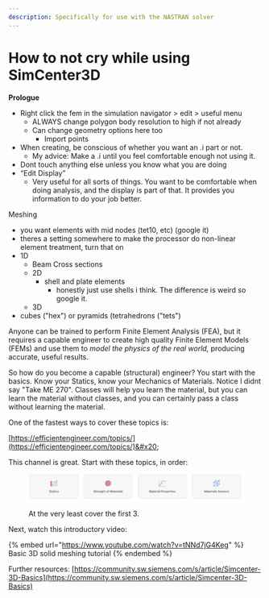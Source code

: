 ```yaml
---
description: Specifically for use with the NASTRAN solver
---
```


# How to not cry while using SimCenter3D

**Prologue**

* Right click the fem in the simulation navigator > edit > useful menu
  * ALWAYS change polygon body resolution to high if not already
  * Can change geometry options here too&#x20;
    * Import points
* When creating, be conscious of whether you want an .i part or not.&#x20;
  * My advice: Make a .i until you feel comfortable enough not using it.
* Dont touch anything else unless you know what you are doing
* “Edit Display”
  * Very useful for all sorts of things. You want to be comfortable when doing analysis, and the display is part of that. It provides you information to do your job better.

Meshing

* you want elements with mid nodes (tet10, etc) (google it)
* theres a setting somewhere to make the processor do non-linear element treatment, turn that on
* 1D
  * Beam Cross sections
  * 2D
    * shell and plate elements
      * honestly just use shells i think. The difference is weird so google it.
  * 3D
* cubes ("hex") or pyramids (tetrahedrons ("tets")

Anyone can be trained to perform Finite Element Analysis (FEA), but it requires a capable engineer to create high quality Finite Element Models (FEMs) and use them to _model the physics of the real world,_ producing accurate, useful results.

So how do you become a capable (structural) engineer? You start with the basics. Know your Statics, know your Mechanics of Materials. Notice I didnt say "Take ME 270". Classes will help you learn the material, but you can learn the material without classes, and you can certainly pass a class without learning the material.

One of the fastest ways to cover these topics is:&#x20;

[https://efficientengineer.com/topics/](https://efficientengineer.com/topics/)&#x20;

This channel is great. Start with these topics, in order:&#x20;

<figure><img src="../../.gitbook/assets/image (5) (1).png" alt=""><figcaption><p>At the very least cover the first 3.</p></figcaption></figure>

Next, watch this introductory video:

{% embed url="https://www.youtube.com/watch?v=tNNd7jG4Keg" %}
Basic 3D solid meshing tutorial
{% endembed %}

Further resources: [https://community.sw.siemens.com/s/article/Simcenter-3D-Basics](https://community.sw.siemens.com/s/article/Simcenter-3D-Basics)

